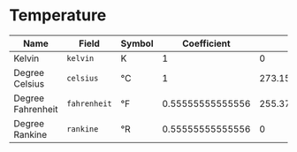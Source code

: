 # Temperature

| Name              | Field        | Symbol | Coefficient      | Constant           |
| ----------------- | ------------ | ------ | ---------------- | ------------------ |
| Kelvin            | `kelvin`     | K      | 1                | 0                  |
| Degree Celsius    | `celsius`    | °C     | 1                | 273.15             |
| Degree Fahrenheit | `fahrenheit` | °F     | 0.55555555555556 | 255.37222222222428 |
| Degree Rankine    | `rankine`    | °R     | 0.55555555555556 | 0                  |
